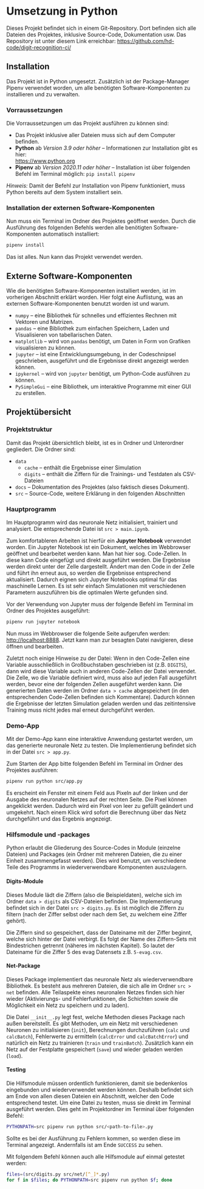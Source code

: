 # Umsetzung in Python

Dieses Projekt befindet sich in einem Git-Repository. Dort befinden sich alle Dateien des Projektes, inklusive Source-Code, Dokumentation usw. Das Repository ist unter diesem Link erreichbar: <https://github.com/hd-code/digit-recognition-ci/>

## Installation

Das Projekt ist in Python umgesetzt. Zusätzlich ist der Package-Manager Pipenv verwendet worden, um alle benötigten Software-Komponenten zu installieren und zu verwalten.

### Vorraussetzungen

Die Vorraussetzungen um das Projekt ausführen zu können sind:

- Das Projekt inklusive aller Dateien muss sich auf dem Computer befinden.
- **Python** ab *Version 3.9 oder höher* – Informationen zur Installation gibt es hier:  
  <https://www.python.org>
- **Pipenv** ab *Version 2020.11 oder höher* – Installation ist über folgenden Befehl im Terminal möglich: `pip install pipenv`

*Hinweis:* Damit der Befehl zur Installation von Pipenv funktioniert, muss Python bereits auf dem System installiert sein.

### Installation der externen Software-Komponenten

Nun muss ein Terminal im Ordner des Projektes geöffnet werden. Durch die Ausführung des folgenden Befehls werden alle benötigten Software-Komponenten automatisch installiert:

```sh
pipenv install
```

Das ist alles. Nun kann das Projekt verwendet werden.

## Externe Software-Komponenten

Wie die benötigten Software-Komponenten installiert werden, ist im vorherigen Abschnitt erklärt worden. Hier folgt eine Auflistung, was an externen Software-Komponenten benutzt worden ist und warum.

- `numpy` – eine Bibliothek für schnelles und effizientes Rechnen mit Vektoren und Matrizen.
- `pandas` – eine Bibliothek zum einfachen Speichern, Laden und Visualisieren von tabellarischen Daten.
- `matplotlib` – wird von `pandas` benötigt, um Daten in Form von Grafiken visualisieren zu können.
- `jupyter` – ist eine Entwicklungsumgebung, in der Codeschnipsel geschrieben, ausgeführt und die Ergebnisse direkt angezeigt werden können.
- `ipykernel` – wird von `jupyter` benötigt, um Python-Code ausführen zu können.
- `PySimpleGui` – eine Bibliothek, um interaktive Programme mit einer GUI zu erstellen.

## Projektübersicht

### Projektstruktur

Damit das Projekt übersichtlich bleibt, ist es in Ordner und Unterordner gegliedert. Die Ordner sind:

- `data`
  - `cache` – enthält die Ergebnisse einer Simulation
  - `digits` – enthält die Ziffern für die Trainings- und Testdaten als CSV-Dateien
- `docs` – Dokumentation des Projektes (also faktisch dieses Dokument).
- `src` – Source-Code, weitere Erklärung in den folgenden Abschnitten

### Hauptprogramm

Im Hauptprogramm wird das neuronale Netz initialisiert, trainiert und analysiert. Die entsprechende Datei ist `src > main.ipynb`.

Zum komfortableren Arbeiten ist hierfür ein **Jupyter Notebook** verwendet worden. Ein Jupyter Notebook ist ein Dokument, welches im Webbrowser geöffnet und bearbeitet werden kann. Man hat hier sog. Code-Zellen. In diese kann Code eingefügt und direkt ausgeführt werden. Die Ergebnisse werden direkt unter der Zelle dargestellt. Ändert man den Code in der Zelle und führt ihn erneut aus, so werden die Ergebnisse entsprechend aktualisiert. Dadurch eignen sich Jupyter Notebooks optimal für das maschinelle Lernen. Es ist sehr einfach Simulationen mit verschiedenen Parametern auszuführen bis die optimalen Werte gefunden sind.

Vor der Verwendung von Jupyter muss der folgende Befehl im Terminal im Ordner des Projektes ausgeführt:

```sh
pipenv run jupyter notebook
```

Nun muss im Webbrowser die folgende Seite aufgerufen werden: <http://localhost:8888>. Jetzt kann man zur besagten Datei navigieren, diese öffnen und bearbeiten.

Zuletzt noch einige Hinweise zu der Datei: Wenn in den Code-Zellen eine Variable ausschließlich in Großbuchstaben geschrieben ist (z.B. `DIGITS`), dann wird diese Variable auch in anderen Code-Zellen der Datei verwendet. Die Zelle, wo die Variable definiert wird, muss also auf jeden Fall ausgeführt werden, bevor eine der folgenden Zellen ausgeführt werden kann. Die generierten Daten werden im Ordner `data > cache` abgespeichert (in den entsprechenden Code-Zellen befinden sich Kommentare). Dadurch können die Ergebnisse der letzten Simulation geladen werden und das zeitintensive Training muss nicht jedes mal erneut durchgeführt werden.

### Demo-App

Mit der Demo-App kann eine interaktive Anwendung gestartet werden, um das generierte neuronale Netz zu testen. Die Implementierung befindet sich in der Datei `src > app.py`.

Zum Starten der App bitte folgenden Befehl im Terminal im Ordner des Projektes ausführen:

```sh
pipenv run python src/app.py
```

Es erscheint ein Fenster mit einem Feld aus Pixeln auf der linken und der Ausgabe des neuronalen Netzes auf der rechten Seite. Die Pixel können angeklickt werden. Dadurch wird ein Pixel von leer zu gefüllt geändert und umgekehrt. Nach einem Klick wird sofort die Berechnung über das Netz durchgeführt und das Ergebnis angezeigt.

### Hilfsmodule und -packages

Python erlaubt die Gliederung des Source-Codes in Module (einzelne Dateien) und Packages (ein Ordner mit mehreren Dateien, die zu einer Einheit zusammengefasst werden). Dies wird benutzt, um verschiedene Teile des Programms in wiederverwendbare Komponenten auszulagern.

#### Digits-Module

Dieses Module lädt die Ziffern (also die Beispieldaten), welche sich im Ordner `data > digits` als CSV-Dateien befinden. Die Implementierung befindet sich in der Datei `src > digits.py`. Es ist möglich die Ziffern zu filtern (nach der Ziffer selbst oder nach dem Set, zu welchem eine Ziffer gehört).

Die Ziffern sind so gespeichert, dass der Dateiname mit der Ziffer beginnt, welche sich hinter der Datei verbirgt. Es folgt der Name des Ziffern-Sets mit Bindestrichen getrennt (näheres im nächsten Kapitel). So lautet der Dateiname für die Ziffer 5 des evag Datensets z.B. `5-evag.csv`.

#### Net-Package

Dieses Package implementiert das neuronale Netz als wiederverwendbare Bibliothek. Es besteht aus mehreren Dateien, die sich alle im Ordner `src > net` befinden. Alle Teilaspekte eines neuronalen Netzes finden sich hier wieder (Aktivierungs- und Fehlerfunktionen, die Schichten sowie die Möglichkeit ein Netz zu speichern und zu laden).

Die Datei `__init__.py` legt fest, welche Methoden dieses Package nach außen bereitstellt. Es gibt Methoden, um ein Netz mit verschiedenen Neuronen zu initialisieren (`init`), Berechnungen durchzuführen (`calc` und `calcBatch`), Fehlerwerte zu ermitteln (`calcError` und `calcBatchError`) und natürlich ein Netz zu trainieren (`train` und `trainBatch`). Zusätzlich kann ein Netz auf der Festplatte gespeichert (`save`) und wieder geladen werden (`load`).

#### Testing

Die Hilfsmodule müssen ordentlich funktionieren, damit sie bedenkenlos eingebunden und wiederverwendet werden können. Deshalb befindet sich am Ende von allen diesen Dateien ein Abschnitt, welcher den Code entsprechend testet. Um eine Datei zu testen, muss sie direkt im Terminal ausgeführt werden. Dies geht im Projektordner im Terminal über folgenden Befehl:

```sh
PYTHONPATH=src pipenv run python src/<path-to-file>.py
```

Sollte es bei der Ausführung zu Fehlern kommen, so werden diese im Terminal angezeigt. Andernfalls ist am Ende `SUCCESS` zu sehen.

Mit folgendem Befehl können auch alle Hilfsmodule auf einmal getestet werden:

```sh
files=(src/digits.py src/net/[^_]*.py)
for f in $files; do PYTHONPATH=src pipenv run python $f; done
```
